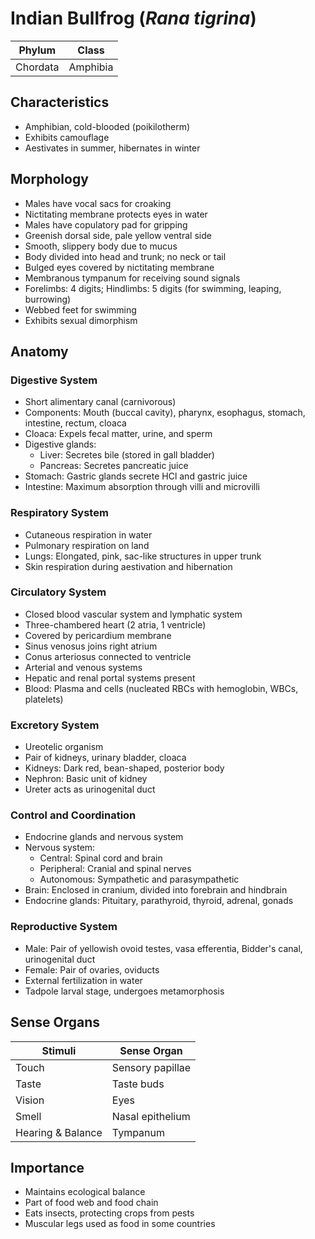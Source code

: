 # Indian Bullfrog (*Rana tigrina*)

| Phylum   | Class    |
| -------- | -------- |
| Chordata | Amphibia |

## Characteristics
- Amphibian, cold-blooded (poikilotherm)
- Exhibits camouflage
- Aestivates in summer, hibernates in winter

## Morphology
- Males have vocal sacs for croaking
- Nictitating membrane protects eyes in water
- Males have copulatory pad for gripping
- Greenish dorsal side, pale yellow ventral side
- Smooth, slippery body due to mucus
- Body divided into head and trunk; no neck or tail
- Bulged eyes covered by nictitating membrane
- Membranous tympanum for receiving sound signals
- Forelimbs: 4 digits; Hindlimbs: 5 digits (for swimming, leaping, burrowing)
- Webbed feet for swimming
- Exhibits sexual dimorphism

## Anatomy

### Digestive System
- Short alimentary canal (carnivorous)
- Components: Mouth (buccal cavity), pharynx, esophagus, stomach, intestine, rectum, cloaca
- Cloaca: Expels fecal matter, urine, and sperm
- Digestive glands:
  - Liver: Secretes bile (stored in gall bladder)
  - Pancreas: Secretes pancreatic juice
- Stomach: Gastric glands secrete HCl and gastric juice
- Intestine: Maximum absorption through villi and microvilli

### Respiratory System
- Cutaneous respiration in water
- Pulmonary respiration on land
- Lungs: Elongated, pink, sac-like structures in upper trunk
- Skin respiration during aestivation and hibernation

### Circulatory System
- Closed blood vascular system and lymphatic system
- Three-chambered heart (2 atria, 1 ventricle)
- Covered by pericardium membrane
- Sinus venosus joins right atrium
- Conus arteriosus connected to ventricle
- Arterial and venous systems
- Hepatic and renal portal systems present
- Blood: Plasma and cells (nucleated RBCs with hemoglobin, WBCs, platelets)

### Excretory System
- Ureotelic organism
- Pair of kidneys, urinary bladder, cloaca
- Kidneys: Dark red, bean-shaped, posterior body
- Nephron: Basic unit of kidney
- Ureter acts as urinogenital duct

### Control and Coordination
- Endocrine glands and nervous system
- Nervous system:
  - Central: Spinal cord and brain
  - Peripheral: Cranial and spinal nerves
  - Autonomous: Sympathetic and parasympathetic
- Brain: Enclosed in cranium, divided into forebrain and hindbrain
- Endocrine glands: Pituitary, parathyroid, thyroid, adrenal, gonads

### Reproductive System
- Male: Pair of yellowish ovoid testes, vasa efferentia, Bidder's canal, urinogenital duct
- Female: Pair of ovaries, oviducts
- External fertilization in water
- Tadpole larval stage, undergoes metamorphosis

## Sense Organs

| Stimuli           | Sense Organ      |
| ----------------- | ---------------- |
| Touch             | Sensory papillae |
| Taste             | Taste buds       |
| Vision            | Eyes             |
| Smell             | Nasal epithelium |
| Hearing & Balance | Tympanum         |

## Importance
- Maintains ecological balance
- Part of food web and food chain
- Eats insects, protecting crops from pests
- Muscular legs used as food in some countries